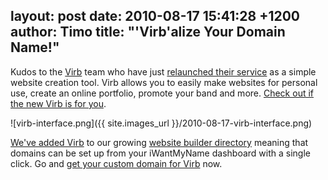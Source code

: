 layout: post
date: 2010-08-17 15:41:28 +1200
author: Timo
title: "'Virb'alize Your Domain Name!"
----

Kudos to the [Virb](http://virb.com) team who have just [relaunched their service](http://techcrunch.com/2010/08/16/virb-website-builder/) as a simple website creation tool. Virb allows you to easily make websites for personal use, create an online portfolio, promote your band and more. [Check out if the new Virb is for you](http://archived.link/http://team.virb.com/post/944220088).

![virb-interface.png]({{ site.images_url }}/2010-08-17-virb-interface.png)

[We've added Virb](https://iwantmyname.com/services/website-builder/virb-custom-domain) to our growing [website builder directory](https://iwantmyname.com/services/website-builder) meaning that domains can be set up from your iWantMyName dashboard with a single click. Go and [get your custom domain for Virb](https://iwantmyname.com/services/website-builder/virb-custom-domain) now.
